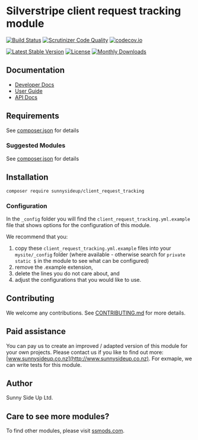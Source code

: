 # Silverstripe client request tracking module
[![Build Status](https://travis-ci.org/sunnysideup/silverstripe-client_request_tracking.svg?branch=master)](https://travis-ci.org/sunnysideup/silverstripe-client_request_tracking)
[![Scrutinizer Code Quality](https://scrutinizer-ci.com/g/sunnysideup/silverstripe-client_request_tracking/badges/quality-score.png?b=master)](https://scrutinizer-ci.com/g/sunnysideup/silverstripe-client_request_tracking/?branch=master)
[![codecov.io](https://codecov.io/github/sunnysideup/silverstripe-client_request_tracking/coverage.svg?branch=master)](https://codecov.io/github/sunnysideup/silverstripe-client_request_tracking?branch=master)

[![Latest Stable Version](https://poser.pugx.org/sunnysideup/client_request_tracking/version)](https://packagist.org/packages/sunnysideup/client_request_tracking)
[![License](https://poser.pugx.org/sunnysideup/client_request_tracking/license)](https://packagist.org/packages/sunnysideup/client_request_tracking)
[![Monthly Downloads](https://poser.pugx.org/sunnysideup/client_request_tracking/d/monthly)](https://packagist.org/packages/sunnysideup/client_request_tracking)


## Documentation



 * [Developer Docs](docs/en/INDEX.md)
 * [User Guide](docs/en/userguide.md)
 * [API Docs](http://docs.ssmods.com/sunnysideup/client_request_tracking/classes.xhtml)


## Requirements



See [composer.json](composer.json) for details


### Suggested Modules



See [composer.json](composer.json) for details


## Installation


```
composer require sunnysideup/client_request_tracking
```

### Configuration



In the `_config` folder you will find the `client_request_tracking.yml.example`
file that shows options for the configuration of this module.

We recommend that you:

  1. copy these `client_request_tracking.yml.example` files into your
`mysite/_config` folder (where available - otherwise search for `private static $` in the module to see what can be configured)
  2. remove the .example extension,
  3. delete the lines you do not care about, and
  4. adjust the configurations that you would like to use.


## Contributing



We welcome any contributions. See [CONTRIBUTING.md](CONTRIBUTING.md) for more details.

## Paid assistance



You can pay us to create an improved / adapted version of this module for your own projects.  Please contact us if you like to find out more: [www.sunnysideup.co.nz](http://www.sunnysideup.co.nz).  For exmaple, we can write tests for this module.  

## Author



Sunny Side Up Ltd.


## Care to see more modules?

To find other modules, please visit [ssmods.com](http://ssmods.com/).
